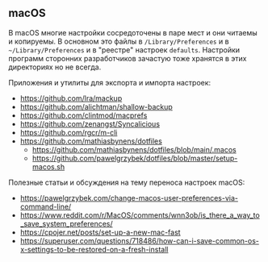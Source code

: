 ## macOS

В macOS многие настройки сосредоточены в паре мест и они читаемы и копируемы. В основном это файлы в `/Library/Preferences` и в `~/Library/Preferences` и в "реестре" настроек `defaults`. Настройки программ сторонних разработчиков зачастую тоже хранятся в этих директориях но не всегда.


Приложения и утилиты для экспорта и импорта настроек:
- https://github.com/lra/mackup
- https://github.com/alichtman/shallow-backup
- https://github.com/clintmod/macprefs
- https://github.com/zenangst/Syncalicious
- https://github.com/rgcr/m-cli
- https://github.com/mathiasbynens/dotfiles
  - https://github.com/mathiasbynens/dotfiles/blob/main/.macos
  - https://github.com/pawelgrzybek/dotfiles/blob/master/setup-macos.sh

Полезные статьи и обсуждения на тему переноса настроек macOS:
- https://pawelgrzybek.com/change-macos-user-preferences-via-command-line/
- https://www.reddit.com/r/MacOS/comments/wnn3ob/is_there_a_way_to_save_system_preferences/
- https://cpojer.net/posts/set-up-a-new-mac-fast
- https://superuser.com/questions/718486/how-can-i-save-common-os-x-settings-to-be-restored-on-a-fresh-install